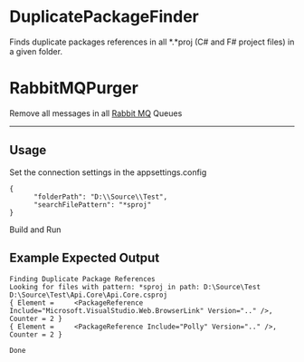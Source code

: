 # DuplicatePackageFinder
Finds duplicate packages references in all *.*proj (C# and F# project files) in a given folder.



# RabbitMQPurger
Remove all messages in all [Rabbit MQ](https://www.rabbitmq.com/) Queues

----
## Usage

Set the connection settings in the appsettings.config

    {
		  "folderPath": "D:\\Source\\Test",
		  "searchFilePattern": "*sproj"
	}

Build and Run

## Example Expected Output

    Finding Duplicate Package References
	Looking for files with pattern: *sproj in path: D:\Source\Test
	D:\Source\Test\Api.Core\Api.Core.csproj
	{ Element =     <PackageReference Include="Microsoft.VisualStudio.Web.BrowserLink" Version=".." />, Counter = 2 }
	{ Element =     <PackageReference Include="Polly" Version=".." />, Counter = 2 }

	Done


